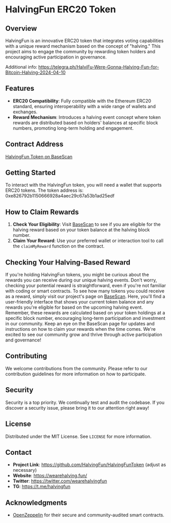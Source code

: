 # HalvingFun ERC20 Token

## Overview
HalvingFun is an innovative ERC20 token that integrates voting capabilities with a unique reward mechanism based on the concept of "halving." This project aims to engage the community by rewarding token holders and encouraging active participation in governance.

Additional info: https://telegra.ph/HalviFu-Were-Gonna-Halving-Fun-for-Bitcoin-Halving-2024-04-10

## Features
- **ERC20 Compatibility**: Fully compatible with the Ethereum ERC20 standard, ensuring interoperability with a wide range of wallets and exchanges.
- **Reward Mechanism**: Introduces a halving event concept where token rewards are distributed based on holders' balances at specific block numbers, promoting long-term holding and engagement.

## Contract Address
[HalvingFun Token on BaseScan](https://basescan.org/address/0xe826792b1150666928a4aec29c67a53b1ad25edf)

## Getting Started
To interact with the HalvingFun token, you will need a wallet that supports ERC20 tokens. The token address is: 0xe826792b1150666928a4aec29c67a53b1ad25edf

## How to Claim Rewards
1. **Check Your Eligibility**: Visit [BaseScan](https://basescan.org/address/0xe826792b1150666928a4aec29c67a53b1ad25edf) to see if you are eligible for the halving reward based on your token balance at the halving block number.
2. **Claim Your Reward**: Use your preferred wallet or interaction tool to call the `claimMyReward` function on the contract.

## Checking Your Halving-Based Reward

If you're holding HalvingFun tokens, you might be curious about the rewards you can receive during our unique halving events. Don't worry, checking your potential reward is straightforward, even if you're not familiar with coding or smart contracts. To see how many tokens you could receive as a reward, simply visit our project's page on [BaseScan](https://basescan.org/address/0xe826792b1150666928a4aec29c67a53b1ad25edf). Here, you'll find a user-friendly interface that shows your current token balance and any rewards you're eligible for based on the upcoming halving event. Remember, these rewards are calculated based on your token holdings at a specific block number, encouraging long-term participation and investment in our community. Keep an eye on the BaseScan page for updates and instructions on how to claim your rewards when the time comes. We're excited to see our community grow and thrive through active participation and governance!

## Contributing
We welcome contributions from the community. Please refer to our contribution guidelines for more information on how to participate.

## Security
Security is a top priority. We continually test and audit the codebase. If you discover a security issue, please bring it to our attention right away!

## License
Distributed under the MIT License. See `LICENSE` for more information.

## Contact
- **Project Link**: https://github.com/HalvingFun/HalvingFunToken (adjust as necessary)
- **Website**: https://wearehalving.fun/
- **Twitter**: https://twitter.com/wearehalvingfun
- **TG**: https://t.me/halvingfun

## Acknowledgments
- [OpenZeppelin](https://openzeppelin.com/contracts) for their secure and community-audited smart contracts.
